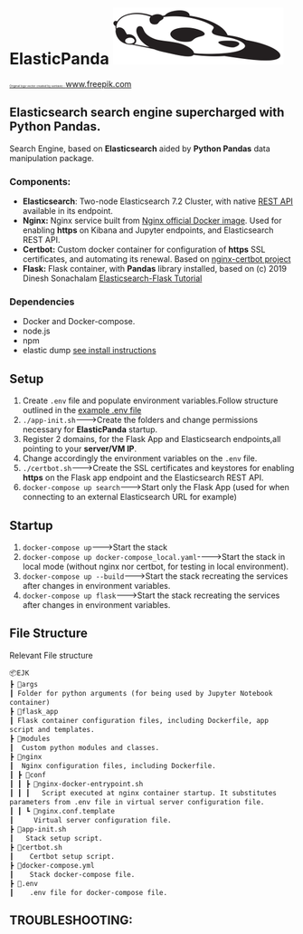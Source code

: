 # ElasticPanda  <img src="logo.png" alt="alt text" width="302px" height="100px">
<a href='https://www.freepik.com/vectors/logo' style="font-size:5px">Original logo vector created by sentavio - www.freepik.com</a>
## Elasticsearch search engine supercharged with Python Pandas.
Search Engine, based on **Elasticsearch** aided by **Python Pandas** data manipulation package.

### Components:
 - **Elasticsearch**: Two-node Elasticsearch 7.2 Cluster, with native [REST API](https://www.elastic.co/guide/en/elasticsearch/reference/current/rest-apis.html) available in its endpoint.
 - **Nginx:** Nginx service built from [Nginx official Docker image](https://hub.docker.com/_/nginx). Used for enabling **https** on Kibana and Jupyter endpoints, and Elasticsearch REST API.
 - **Certbot:** Custom docker container for configuration of **https** SSL certificates, and automating its renewal. Based on [nginx-certbot project](https://github.com/wmnnd/nginx-certbot)
- **Flask:** Flask container, with **Pandas** library installed, based on (c) 2019 Dinesh Sonachalam [Elasticsearch-Flask Tutorial](https://github.com/dineshsonachalam/Building-a-search-engine-using-Elasticsearch)

### Dependencies
 - Docker and Docker-compose.
 - node.js
 - npm
 - elastic dump [see install instructions](https://www.npmjs.com/package/elasticdump) 

## Setup 
 1. Create `.env` file and populate environment variables.Follow structure outlined in the [example .env file](example.env)
 2. `./app-init.sh`--->Create the folders and change permissions necessary for **ElasticPanda** startup.
 3. Register 2 domains, for the Flask App and Elasticsearch endpoints,all pointing to your **server/VM IP**.
 4. Change accordingly the environment variables on the `.env` file.
 5. `./certbot.sh`--->Create the SSL certificates and keystores for enabling **https** on the Flask app endpoint and the Elasticsearch REST API.
 6. `docker-compose up search`--->Start only the Flask App (used for when connecting to an external Elasticsearch URL for example)


## Startup
 1. `docker-compose up`--->Start the stack
 2. `docker-compose up docker-compose_local.yaml`---->Start the stack in local mode (without nginx nor certbot, for testing in local environment).
 3. `docker-compose up --build`--->Start the stack recreating the services after changes in environment variables.
 4. `docker-compose up flask`--->Start the stack recreating the services after changes in environment variables.

## File Structure

Relevant File structure
```
📦EJK
┣ 📂args
┃ Folder for python arguments (for being used by Jupyter Notebook container)
┣ 📂flask_app
┃ Flask container configuration files, including Dockerfile, app script and templates.
┣ 📂modules
┃  Custom python modules and classes.
┣ 📂nginx
┃  Nginx configuration files, including Dockerfile.
┃ ┣ 📂conf
┃ ┃ ┣ 📜nginx-docker-entrypoint.sh
┃ ┃ ┃   Script executed at nginx container startup. It substitutes parameters from .env file in virtual server configuration file.
┃ ┃ ┗ 📜nginx.conf.template
┃     Virtual server configuration file.
┣ 📜app-init.sh
┃   Stack setup script.
┣ 📜certbot.sh
┃    Certbot setup script.
┣ 📜docker-compose.yml
┃    Stack docker-compose file.
┣ 📜.env
┃    .env file for docker-compose file.
```
## TROUBLESHOOTING:

